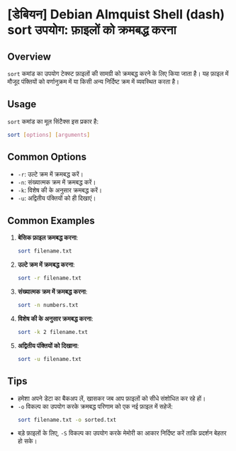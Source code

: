# [डेबियन] Debian Almquist Shell (dash) sort उपयोग: फ़ाइलों को क्रमबद्ध करना

## Overview
`sort` कमांड का उपयोग टेक्स्ट फ़ाइलों की सामग्री को क्रमबद्ध करने के लिए किया जाता है। यह फ़ाइल में मौजूद पंक्तियों को वर्णानुक्रम में या किसी अन्य निर्दिष्ट क्रम में व्यवस्थित करता है।

## Usage
`sort` कमांड का मूल सिंटैक्स इस प्रकार है:

```bash
sort [options] [arguments]
```

## Common Options
- `-r`: उल्टे क्रम में क्रमबद्ध करें।
- `-n`: संख्यात्मक क्रम में क्रमबद्ध करें।
- `-k`: विशेष की के अनुसार क्रमबद्ध करें।
- `-u`: अद्वितीय पंक्तियों को ही दिखाएं।

## Common Examples
1. **बेसिक फ़ाइल क्रमबद्ध करना**:
   ```bash
   sort filename.txt
   ```

2. **उल्टे क्रम में क्रमबद्ध करना**:
   ```bash
   sort -r filename.txt
   ```

3. **संख्यात्मक क्रम में क्रमबद्ध करना**:
   ```bash
   sort -n numbers.txt
   ```

4. **विशेष की के अनुसार क्रमबद्ध करना**:
   ```bash
   sort -k 2 filename.txt
   ```

5. **अद्वितीय पंक्तियों को दिखाना**:
   ```bash
   sort -u filename.txt
   ```

## Tips
- हमेशा अपने डेटा का बैकअप लें, खासकर जब आप फ़ाइलों को सीधे संशोधित कर रहे हों।
- `-o` विकल्प का उपयोग करके क्रमबद्ध परिणाम को एक नई फ़ाइल में सहेजें:
  ```bash
  sort filename.txt -o sorted.txt
  ```
- बड़े फ़ाइलों के लिए, `-S` विकल्प का उपयोग करके मेमोरी का आकार निर्दिष्ट करें ताकि प्रदर्शन बेहतर हो सके।